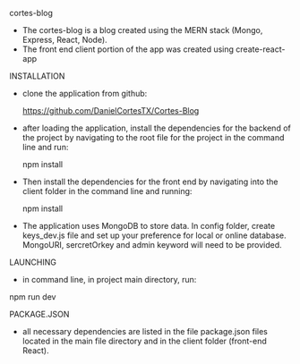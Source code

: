 cortes-blog

* The cortes-blog is a blog created using the MERN stack (Mongo, Express, React, Node). 
* The front end client portion of the app was created using create-react-app

INSTALLATION

* clone the application from github: 

  https://github.com/DanielCortesTX/Cortes-Blog

* after loading the application, install the dependencies for the backend of the project by navigating to the root file for the project in the command line and run:

  npm install

* Then install the dependencies for the front end by navigating into the client folder in the command line and running:

  npm install

* The application uses MongoDB to store data. In config folder, create keys_dev.js file and set up your preference for local or online database. MongoURI, sercretOrkey and admin keyword will need to be provided.

LAUNCHING

* in command line, in project main directory, run:

npm run dev 

PACKAGE.JSON

* all necessary dependencies are listed in the file package.json files located in the main file directory and in the client folder (front-end React).